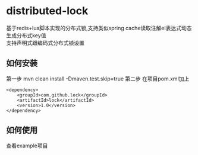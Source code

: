 # distributed-lock
基于redis+lua脚本实现的分布式锁,支持类似spring cache读取注解el表达式动态生成分布式key值  
支持声明式跟编码式分布式锁设置

## 如何安装
第一步 mvn clean install -Dmaven.test.skip=true 
第二步 在项目pom.xml加上
```$xslt
<dependency>
    <groupId>com.github.lock</groupId>
    <artifactId>lock</artifactId>
    <version>1.0</version>
</dependency>
```

## 如何使用
查看example项目
